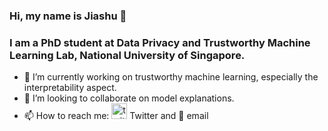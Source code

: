 ### Hi, my name is Jiashu 👋

### I am a PhD student at Data Privacy and Trustworthy Machine Learning Lab, National University of Singapore.

- :school: I’m currently working on trustworthy machine learning, especially the interpretability aspect.
- 👯 I’m looking to collaborate on model explanations.
- 📫 How to reach me: [<img src="https://www.lter-europe.net/document-archive/image-gallery/albums/logos/TwitterLogo_55acee.png" alt="twitter" width="25"/>](https://twitter.com/JiashuTao) Twitter and :email: email
